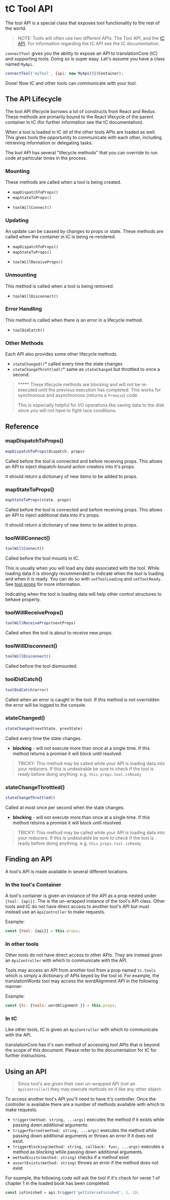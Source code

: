 # tC Tool API

The tool API is a special class that exposes tool functionality to the rest of the world.

> NOTE: Tools will often use two different APIs: The Tool API, and the [tC API](https://github.com/unfoldingWord-dev/translationCore/blob/develop/API.md).
> For information regarding the tC API see the tC documentation.

`connectTool` gives you the ability to expose an API to translationCore (tC) and supporting tools.
Doing so is super easy. Let's assume you have a class named `MyApi`.

```js
connectTool('myTool', {api: new MyApi()}(Container);
```

Done! Now tC and other tools can communicate with your tool.

## The API Lifecycle

The tool API lifecycle borrows a lot of constructs from React and Redux. These methods are primarily bound to the React lifecycle of the parent container in tC (for further information see the tC documentation).

When a tool is loaded in tC *all* of the other tools APIs are loaded as well. This gives tools the opportunity to communicate with each other, including retrieving information or delegating tasks.

The tool API has several "lifecycle methods" that you can override to run code at particular times in the process.

### Mounting

These methods are called when a tool is being created.

- `mapDispatchToProps()`
- `mapStateToProps()`

* `toolWillConnect()`

### Updating

An update can be caused by changes to props or state. These methods are called when the container in tC is being re-rendered.

- `mapDispatchToProps()`
- `mapStateToProps()`

* `toolWillReceiveProps()`

### Unmounting

This method is called when a tool is being removed.

* `toolWillDisconnect()`

### Error Handling

This method is called when there is an error in a lifecycle method.

* `toolDidCatch()`

### Other Methods

Each API also provides some other lifecycle methods.

- `stateChanged()`* called every time the state changes
- `stateChangeThrottled()`* same as `stateChanged` but throttled to once a second.

> ***** These lifecycle methods are blocking and will not be re-executed until the previous execution has completed. This works for synchronous and asynchronous (returns a `Promise`) code.
>
> This is especially helpful for I/O operations like saving data to the disk since you will not have to fight race conditions.

## Reference

### mapDispatchToProps()

```js
mapDispatchToProps(dispatch, props)
```

Called before the tool is connected and before receiving props. This allows an API to inject dispatch-bound action creators into it's props.

It should return a dictionary of new items to be added to props.

### mapStateToProps()

```js
mapStateToProps(state, props)
```

Called before the tool is connected and before receiving props. This allows an API to inject additional data into it's props.

It should return a dictionary of new items to be added to props.

### toolWillConnect()

```js
toolWillConnect()
```

Called before the tool mounts in tC.

This is usually when you will load any data associated with the tool.
While loading data it is strongly recommended to indicate when the tool is loading and when it is ready.
You can do so with `setToolLoading` and `setToolReady`. See [tool props](./TOOL_PROPS.md) for more information.

Indicating when the tool is loading data will help other control structures to behave properly.

### toolWillReceiveProps()

```js
toolWillReceiveProps(nextProps)
```

Called when the tool is about to receive new props.

### toolWillDisconnect()

```js
toolWillDisconnect()
```

Called before the tool dismounted.

### toolDidCatch()

```js
toolDidCatch(error)
```

Called when an error is caught in the tool. If this method is not overridden the error will be logged to the console.

### stateChanged()

```js
stateChanged(nextState, prevState)
```

Called every time the state changes.

* **blocking** - will not execute more than once at a single time. If this method returns a promise it will block until resolved.

> TRICKY: This method may be called while your API is loading data into your reducers.
> If this is undesirable be sure to check if the tool is ready before doing anything.
> e.g. `this.props.tool.isReady`

### stateChangeThrottled()

```js
stateChangeThrottled()
```

Called at most once per second when the state changes.

* **blocking** - will not execute more than once at a single time. If this method returns a promise it will block until resolved.

> TRICKY: This method may be called while your API is loading data into your reducers.
> If this is undesirable be sure to check if the tool is ready before doing anything.
> e.g. `this.props.tool.isReady`

## Finding an API

A tool's API is made available in several different locations.

### In the tool's Container

A tool's container is given an instance of the API as a prop nested under `{tool: {api}}`. The is the un-wrapped instance of the tool's API class. Other tools and tC do not have direct access to another tool's API but must instead use an `ApiController` to make requests.

Example:
```js
const {tool: {api}} = this.props;
```

### In other tools

Other tools do not have direct access to other APIs. They are instead given an `ApiController` with which to communicate with the API.

Tools may access an API from another tool from a prop named `tc.tools` which is simply a dictionary of APIs keyed by the tool id. For example, the translationWords tool may access the wordAlignment API in the following manner:

Example:
```js
const {tc: {tools: wordAlignment }} = this.props;
```

### In tC

Like other tools, tC is given an `ApiController` with which to communicate with the API.

translationCore has it's own method of accessing tool APIs that is beyond the scope of this document. Please refer to the documentation for tC for further instructions.

## Using an API

> Since tool's are given their own un-wrapped API (not an `ApiController`) they may execute methods on it like any other object.

To access another tool's API you'll need to have it's controller. Once the controller is available there are a number of methods available with which to make requests.

- `trigger(method: string, ...args)`  executes the method if it exists while passing down additional arguments.
- `triggerForced(method: string, ...args)` executes the method while passing down additional arguments or throws an error if it does not exist.
- `triggerBlocking(method: string, callback: func, ...args)` executes a method as blocking while passing down additional arguments.
- `methodExists(method: string)` checks if a method exist
- `assertExists(method: string)` throws an error if the method does not exist

For example, the following code will ask the tool if it's check for verse 1 of chapter 1 in the loaded book has been completed:

```js
const isFinished = api.trigger('getIsVerseFinished', 1, 1);
```

